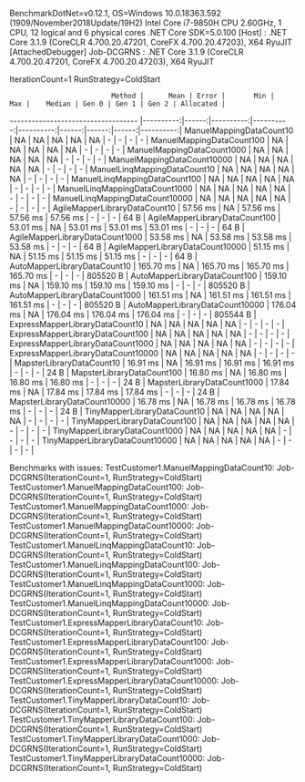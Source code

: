 
BenchmarkDotNet=v0.12.1, OS=Windows 10.0.18363.592 (1909/November2018Update/19H2)
Intel Core i7-9850H CPU 2.60GHz, 1 CPU, 12 logical and 6 physical cores
.NET Core SDK=5.0.100
  [Host]     : .NET Core 3.1.9 (CoreCLR 4.700.20.47201, CoreFX 4.700.20.47203), X64 RyuJIT  [AttachedDebugger]
  Job-DCGRNS : .NET Core 3.1.9 (CoreCLR 4.700.20.47201, CoreFX 4.700.20.47203), X64 RyuJIT

IterationCount=1  RunStrategy=ColdStart  

                             Method |      Mean | Error |       Min |       Max |    Median | Gen 0 | Gen 1 | Gen 2 | Allocated |
----------------------------------- |----------:|------:|----------:|----------:|----------:|------:|------:|------:|----------:|
           ManuelMappingDataCount10 |        NA |    NA |        NA |        NA |        NA |     - |     - |     - |         - |
          ManuelMappingDataCount100 |        NA |    NA |        NA |        NA |        NA |     - |     - |     - |         - |
         ManuelMappingDataCount1000 |        NA |    NA |        NA |        NA |        NA |     - |     - |     - |         - |
        ManuelMappingDataCount10000 |        NA |    NA |        NA |        NA |        NA |     - |     - |     - |         - |
       ManuelLinqMappingDataCount10 |        NA |    NA |        NA |        NA |        NA |     - |     - |     - |         - |
      ManuelLinqMappingDataCount100 |        NA |    NA |        NA |        NA |        NA |     - |     - |     - |         - |
     ManuelLinqMappingDataCount1000 |        NA |    NA |        NA |        NA |        NA |     - |     - |     - |         - |
    ManuelLinqMappingDataCount10000 |        NA |    NA |        NA |        NA |        NA |     - |     - |     - |         - |
      AgileMapperLibraryDataCount10 |  57.56 ms |    NA |  57.56 ms |  57.56 ms |  57.56 ms |     - |     - |     - |      64 B |
     AgileMapperLibraryDataCount100 |  53.01 ms |    NA |  53.01 ms |  53.01 ms |  53.01 ms |     - |     - |     - |      64 B |
    AgileMapperLibraryDataCount1000 |  53.58 ms |    NA |  53.58 ms |  53.58 ms |  53.58 ms |     - |     - |     - |      64 B |
   AgileMapperLibraryDataCount10000 |  51.15 ms |    NA |  51.15 ms |  51.15 ms |  51.15 ms |     - |     - |     - |      64 B |
       AutoMapperLibraryDataCount10 | 165.70 ms |    NA | 165.70 ms | 165.70 ms | 165.70 ms |     - |     - |     - |  805520 B |
      AutoMapperLibraryDataCount100 | 159.10 ms |    NA | 159.10 ms | 159.10 ms | 159.10 ms |     - |     - |     - |  805520 B |
     AutoMapperLibraryDataCount1000 | 161.51 ms |    NA | 161.51 ms | 161.51 ms | 161.51 ms |     - |     - |     - |  805520 B |
    AutoMapperLibraryDataCount10000 | 176.04 ms |    NA | 176.04 ms | 176.04 ms | 176.04 ms |     - |     - |     - |  805544 B |
    ExpressMapperLibraryDataCount10 |        NA |    NA |        NA |        NA |        NA |     - |     - |     - |         - |
   ExpressMapperLibraryDataCount100 |        NA |    NA |        NA |        NA |        NA |     - |     - |     - |         - |
  ExpressMapperLibraryDataCount1000 |        NA |    NA |        NA |        NA |        NA |     - |     - |     - |         - |
 ExpressMapperLibraryDataCount10000 |        NA |    NA |        NA |        NA |        NA |     - |     - |     - |         - |
          MapsterLibraryDataCount10 |  16.91 ms |    NA |  16.91 ms |  16.91 ms |  16.91 ms |     - |     - |     - |      24 B |
         MapsterLibraryDataCount100 |  16.80 ms |    NA |  16.80 ms |  16.80 ms |  16.80 ms |     - |     - |     - |      24 B |
        MapsterLibraryDataCount1000 |  17.84 ms |    NA |  17.84 ms |  17.84 ms |  17.84 ms |     - |     - |     - |      24 B |
       MapsterLibraryDataCount10000 |  16.78 ms |    NA |  16.78 ms |  16.78 ms |  16.78 ms |     - |     - |     - |      24 B |
       TinyMapperLibraryDataCount10 |        NA |    NA |        NA |        NA |        NA |     - |     - |     - |         - |
      TinyMapperLibraryDataCount100 |        NA |    NA |        NA |        NA |        NA |     - |     - |     - |         - |
     TinyMapperLibraryDataCount1000 |        NA |    NA |        NA |        NA |        NA |     - |     - |     - |         - |
    TinyMapperLibraryDataCount10000 |        NA |    NA |        NA |        NA |        NA |     - |     - |     - |         - |

Benchmarks with issues:
  TestCustomer1.ManuelMappingDataCount10: Job-DCGRNS(IterationCount=1, RunStrategy=ColdStart)
  TestCustomer1.ManuelMappingDataCount100: Job-DCGRNS(IterationCount=1, RunStrategy=ColdStart)
  TestCustomer1.ManuelMappingDataCount1000: Job-DCGRNS(IterationCount=1, RunStrategy=ColdStart)
  TestCustomer1.ManuelMappingDataCount10000: Job-DCGRNS(IterationCount=1, RunStrategy=ColdStart)
  TestCustomer1.ManuelLinqMappingDataCount10: Job-DCGRNS(IterationCount=1, RunStrategy=ColdStart)
  TestCustomer1.ManuelLinqMappingDataCount100: Job-DCGRNS(IterationCount=1, RunStrategy=ColdStart)
  TestCustomer1.ManuelLinqMappingDataCount1000: Job-DCGRNS(IterationCount=1, RunStrategy=ColdStart)
  TestCustomer1.ManuelLinqMappingDataCount10000: Job-DCGRNS(IterationCount=1, RunStrategy=ColdStart)
  TestCustomer1.ExpressMapperLibraryDataCount10: Job-DCGRNS(IterationCount=1, RunStrategy=ColdStart)
  TestCustomer1.ExpressMapperLibraryDataCount100: Job-DCGRNS(IterationCount=1, RunStrategy=ColdStart)
  TestCustomer1.ExpressMapperLibraryDataCount1000: Job-DCGRNS(IterationCount=1, RunStrategy=ColdStart)
  TestCustomer1.ExpressMapperLibraryDataCount10000: Job-DCGRNS(IterationCount=1, RunStrategy=ColdStart)
  TestCustomer1.TinyMapperLibraryDataCount10: Job-DCGRNS(IterationCount=1, RunStrategy=ColdStart)
  TestCustomer1.TinyMapperLibraryDataCount100: Job-DCGRNS(IterationCount=1, RunStrategy=ColdStart)
  TestCustomer1.TinyMapperLibraryDataCount1000: Job-DCGRNS(IterationCount=1, RunStrategy=ColdStart)
  TestCustomer1.TinyMapperLibraryDataCount10000: Job-DCGRNS(IterationCount=1, RunStrategy=ColdStart)
